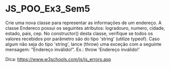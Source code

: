 # JS_POO_Ex3_Sem5

Crie uma nova classe para representar as informações de um endereço. 
A classe Endereco possui os seguintes atributos: logradouro, numero, cidade, estado, pais, cep. 
No constructor() desta classe, verifique se todos os valores recebidos por parâmetro são do tipo 'string' (utilize typeof). 
Caso algum não seja do tipo 'string', lance (throw) uma exceção com a seguinte mensagem: "Endereço inválido!". Ex.: throw 'Endereço inválido!'

Dica: https://www.w3schools.com/js/js_errors.asp
